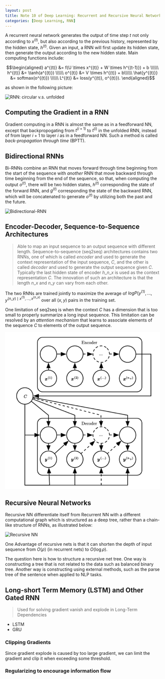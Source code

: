 ```yaml
---
layout: post
title: Note 10 of Deep Learning: Recurrent and Recursive Neural Network
categories: [Deep Learning, RNN]
---
```

<script type="text/x-mathjax-config">MathJax.Hub.Config({tex2jax: {inlineMath:[['$','$']]}});</script>
<script src='https://cdnjs.cloudflare.com/ajax/libs/mathjax/2.7.5/latest.js?config=default' async></script>

A recurrent neural network generates the output of time step $t$ not only according to $x^{(t)}$, but also according to the previous history, represented by the hidden state, $h^{(t)}$. Given an input, a RNN will first update its hidden state, then generate the output according to the new hidden state. Main computing functions include:

$$\begin{aligned}
a^{(t)} &= f(U \times x^{(t)} + W \times h^{(t-1)}) + b \\\\\\
h^{(t)} &= \tanh(a^{(t)}) \\\\\\
o^{(t)} &= V \times h^{(t)} + b\\\\\\
\hat{y^{(t)}} &= softmax(o^{(t)}) \\\\\\
L^{(t)} &= loss(y^{(t)}, o^{(t)}).
\end{aligned}$$

as shown in the following picture:

![][image-1]

## Computing the Gradient in a RNN

Gradient computing in a RNN is almost the same as in a feedforward NN, except that backpropogating from $t^{(i+1)}$ to $t^{(i)}$ in the unfolded RNN, instead of from layer $i+1$ to layer $i$ as in a feedforward NN. Such a method is called *back-propagation through time* (BPTT).

## Bidirectional RNNs

Bi-RNNs combine an RNN that moves forward through time beginning from the start of the sequence with *another* RNN that move backward through time beginning from the end of the sequence, so that, when computing the output $o^{(t)}$, there will be two hidden states, $h^{(t)}$ corresponding the state of the forward RNN, and $g^{(t)}$ corresponding the state of the backward RNN, which will be concatenated to generate $o^{(t)}$ by utilizing both the past and the future.

![][image-2]

## Encoder-Decoder, Sequence-to-Sequence Architectures
> Able to map an input sequence to an output sequence with different length.
Sequence-to-sequence (seq2seq) architectures contains two RNNs, one of which is called *encoder* and used to generate the context representation of the input sequence, $C$, and the other is called *decoder* and used to generate the output sequence given $C$. Typically the last hidden state of encoder $h\_{n\_x}$ is used as the context representation $C$. The innovation of such an architecture is that the length $n\_x$ and $n\_y$ can vary from each other.

The two RNNs are trained jointly to maximize the average of $log P(y^{(1)},...,y^{(n\_y) \mid x^{(1)},...,x^{(n\_x)}}$ over all $(x,y)$ pairs in the training set.

One limitation of seq2seq is when the context *C* has a dimension that is too small to properly summarize a long input sequence. This limitation can be resolved by an *attention mechanism* that learns to associate elements of the sequence $C$ to elements of the output sequence.

![the last hidden state of encoder is used as the context representation C.][image-3]

## Recursive Neural Networks

Recursive NN differentiate itself from Recurrent NN with a different computational graph which is structured as a deep tree, rather than a chain-like structure of RNNs, as illustrated below:

![][image-4]

One Advantage of recursive nets is that it can shorten the depth of input sequence from $O(\rho)$ (in recurrent nets) to $O(\log \rho)$.

The question here is how to structure a recursive net tree. One way is constructing a tree that is not related to the data such as balanced binary tree. Another way is constructing using external methods, such as the parse tree of the sentence when applied to NLP tasks.

## Long-short Term Memory (LSTM) and Other Gated RNN
> Used for solving gradient vanish and explode in Long-Term Dependencies

- LSTM
- GRU

### Clipping Gradients
Since gradient explode is caused by too large gradient, we can limit the gradient and clip it when exceeding some threshold.

### Regularizing to encourage information flow





[image-1]:	/assets/2018-11-05-RNN.jpg "RNN: circular v.s. unfolded"
[image-2]:	/assets/2018-11-05-BiRNN "Bidirectional-RNN"
[image-3]:	/assets/2018-11-05-seq2seq-no-attention.jpg "Sequence-to-sequence without attention"
[image-4]:	/assets/2018-11-05-recursive.jpg "Recursive NN"